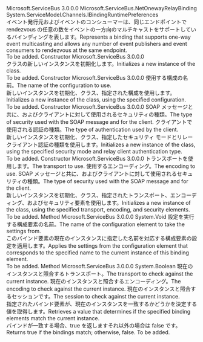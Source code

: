 <Type Name="NetEventRelayBinding" FullName="Microsoft.ServiceBus.NetEventRelayBinding">
  <TypeSignature Language="C#" Value="public class NetEventRelayBinding : Microsoft.ServiceBus.NetOnewayRelayBinding, System.ServiceModel.Channels.IBindingRuntimePreferences" />
  <TypeSignature Language="ILAsm" Value=".class public auto ansi beforefieldinit NetEventRelayBinding extends Microsoft.ServiceBus.NetOnewayRelayBinding implements class System.ServiceModel.Channels.IBindingRuntimePreferences" />
  <TypeSignature Language="DocId" Value="T:Microsoft.ServiceBus.NetEventRelayBinding" />
  <TypeSignature Language="VB.NET" Value="Public Class NetEventRelayBinding&#xA;Inherits NetOnewayRelayBinding&#xA;Implements IBindingRuntimePreferences" />
  <TypeSignature Language="F#" Value="type NetEventRelayBinding = class&#xA;    inherit NetOnewayRelayBinding&#xA;    interface IBindingRuntimePreferences" />
  <AssemblyInfo>
    <AssemblyName>Microsoft.ServiceBus</AssemblyName>
    <AssemblyVersion>3.0.0.0</AssemblyVersion>
  </AssemblyInfo>
  <Base>
    <BaseTypeName>Microsoft.ServiceBus.NetOnewayRelayBinding</BaseTypeName>
  </Base>
  <Interfaces>
    <Interface>
      <InterfaceName>System.ServiceModel.Channels.IBindingRuntimePreferences</InterfaceName>
    </Interface>
  </Interfaces>
  <Docs>
    <summary><span data-ttu-id="f15d1-101">イベント発行元およびイベントのコンシューマーは、同じエンドポイントで rendezvous の任意の数をイベントの一方向のマルチキャストをサポートしているバインディングを表します。</span><span class="sxs-lookup"><span data-stu-id="f15d1-101">Represents a binding that supports one-way event multicasting and allows any number of event publishers and event consumers to rendezvous at the same endpoint.</span></span> </summary>
    <remarks>To be added.</remarks>
  </Docs>
  <Members>
    <Member MemberName=".ctor">
      <MemberSignature Language="C#" Value="public NetEventRelayBinding ();" />
      <MemberSignature Language="ILAsm" Value=".method public hidebysig specialname rtspecialname instance void .ctor() cil managed" />
      <MemberSignature Language="DocId" Value="M:Microsoft.ServiceBus.NetEventRelayBinding.#ctor" />
      <MemberSignature Language="VB.NET" Value="Public Sub New ()" />
      <MemberType>Constructor</MemberType>
      <AssemblyInfo>
        <AssemblyName>Microsoft.ServiceBus</AssemblyName>
        <AssemblyVersion>3.0.0.0</AssemblyVersion>
      </AssemblyInfo>
      <Parameters />
      <Docs>
        <summary><span data-ttu-id="f15d1-102"><see cref="T:Microsoft.ServiceBus.NetEventRelayBinding" /> クラスの新しいインスタンスを初期化します。</span><span class="sxs-lookup"><span data-stu-id="f15d1-102">Initializes a new instance of the <see cref="T:Microsoft.ServiceBus.NetEventRelayBinding" /> class.</span></span></summary>
        <remarks>To be added.</remarks>
      </Docs>
    </Member>
    <Member MemberName=".ctor">
      <MemberSignature Language="C#" Value="public NetEventRelayBinding (string configurationName);" />
      <MemberSignature Language="ILAsm" Value=".method public hidebysig specialname rtspecialname instance void .ctor(string configurationName) cil managed" />
      <MemberSignature Language="DocId" Value="M:Microsoft.ServiceBus.NetEventRelayBinding.#ctor(System.String)" />
      <MemberSignature Language="VB.NET" Value="Public Sub New (configurationName As String)" />
      <MemberSignature Language="F#" Value="new Microsoft.ServiceBus.NetEventRelayBinding : string -&gt; Microsoft.ServiceBus.NetEventRelayBinding" Usage="new Microsoft.ServiceBus.NetEventRelayBinding configurationName" />
      <MemberType>Constructor</MemberType>
      <AssemblyInfo>
        <AssemblyName>Microsoft.ServiceBus</AssemblyName>
        <AssemblyVersion>3.0.0.0</AssemblyVersion>
      </AssemblyInfo>
      <Parameters>
        <Parameter Name="configurationName" Type="System.String" />
      </Parameters>
      <Docs>
        <param name="configurationName"><span data-ttu-id="f15d1-103">使用する構成の名前。</span><span class="sxs-lookup"><span data-stu-id="f15d1-103">The name of the configuration to use.</span></span></param>
        <summary><span data-ttu-id="f15d1-104">新しいインスタンスを初期化、<see cref="T:Microsoft.ServiceBus.NetEventRelayBinding" />クラス、指定された構成を使用します。</span><span class="sxs-lookup"><span data-stu-id="f15d1-104">Initializes a new instance of the <see cref="T:Microsoft.ServiceBus.NetEventRelayBinding" /> class, using the specified configuration.</span></span> </summary>
        <remarks>To be added.</remarks>
      </Docs>
    </Member>
    <Member MemberName=".ctor">
      <MemberSignature Language="C#" Value="public NetEventRelayBinding (Microsoft.ServiceBus.EndToEndSecurityMode securityMode, Microsoft.ServiceBus.RelayEventSubscriberAuthenticationType relayClientAuthenticationType);" />
      <MemberSignature Language="ILAsm" Value=".method public hidebysig specialname rtspecialname instance void .ctor(valuetype Microsoft.ServiceBus.EndToEndSecurityMode securityMode, valuetype Microsoft.ServiceBus.RelayEventSubscriberAuthenticationType relayClientAuthenticationType) cil managed" />
      <MemberSignature Language="DocId" Value="M:Microsoft.ServiceBus.NetEventRelayBinding.#ctor(Microsoft.ServiceBus.EndToEndSecurityMode,Microsoft.ServiceBus.RelayEventSubscriberAuthenticationType)" />
      <MemberSignature Language="VB.NET" Value="Public Sub New (securityMode As EndToEndSecurityMode, relayClientAuthenticationType As RelayEventSubscriberAuthenticationType)" />
      <MemberSignature Language="F#" Value="new Microsoft.ServiceBus.NetEventRelayBinding : Microsoft.ServiceBus.EndToEndSecurityMode * Microsoft.ServiceBus.RelayEventSubscriberAuthenticationType -&gt; Microsoft.ServiceBus.NetEventRelayBinding" Usage="new Microsoft.ServiceBus.NetEventRelayBinding (securityMode, relayClientAuthenticationType)" />
      <MemberType>Constructor</MemberType>
      <AssemblyInfo>
        <AssemblyName>Microsoft.ServiceBus</AssemblyName>
        <AssemblyVersion>3.0.0.0</AssemblyVersion>
      </AssemblyInfo>
      <Parameters>
        <Parameter Name="securityMode" Type="Microsoft.ServiceBus.EndToEndSecurityMode" />
        <Parameter Name="relayClientAuthenticationType" Type="Microsoft.ServiceBus.RelayEventSubscriberAuthenticationType" />
      </Parameters>
      <Docs>
        <param name="securityMode"><span data-ttu-id="f15d1-105">SOAP メッセージと共に、およびクライアントに対して使用されるセキュリティの種類。</span><span class="sxs-lookup"><span data-stu-id="f15d1-105">The type of security used with the SOAP message and for the client.</span></span> </param>
        <param name="relayClientAuthenticationType"><span data-ttu-id="f15d1-106">クライアントで使用される認証の種類。</span><span class="sxs-lookup"><span data-stu-id="f15d1-106">The type of authentication used by the client.</span></span></param>
        <summary><span data-ttu-id="f15d1-107">新しいインスタンスを初期化、<see cref="T:Microsoft.ServiceBus.NetEventRelayBinding" />クラス、指定したセキュリティ モードとリレー クライアント認証の種類を使用します。</span><span class="sxs-lookup"><span data-stu-id="f15d1-107">Initializes a new instance of the <see cref="T:Microsoft.ServiceBus.NetEventRelayBinding" /> class, using the specified security mode and relay client authentication type.</span></span></summary>
        <remarks>To be added.</remarks>
      </Docs>
    </Member>
    <Member MemberName=".ctor">
      <MemberSignature Language="C#" Value="protected NetEventRelayBinding (Microsoft.ServiceBus.RelayedOnewayTransportBindingElement transport, System.ServiceModel.Channels.BinaryMessageEncodingBindingElement encoding, Microsoft.ServiceBus.NetOnewayRelaySecurity security);" />
      <MemberSignature Language="ILAsm" Value=".method familyhidebysig specialname rtspecialname instance void .ctor(class Microsoft.ServiceBus.RelayedOnewayTransportBindingElement transport, class System.ServiceModel.Channels.BinaryMessageEncodingBindingElement encoding, class Microsoft.ServiceBus.NetOnewayRelaySecurity security) cil managed" />
      <MemberSignature Language="DocId" Value="M:Microsoft.ServiceBus.NetEventRelayBinding.#ctor(Microsoft.ServiceBus.RelayedOnewayTransportBindingElement,System.ServiceModel.Channels.BinaryMessageEncodingBindingElement,Microsoft.ServiceBus.NetOnewayRelaySecurity)" />
      <MemberSignature Language="VB.NET" Value="Protected Sub New (transport As RelayedOnewayTransportBindingElement, encoding As BinaryMessageEncodingBindingElement, security As NetOnewayRelaySecurity)" />
      <MemberSignature Language="F#" Value="new Microsoft.ServiceBus.NetEventRelayBinding : Microsoft.ServiceBus.RelayedOnewayTransportBindingElement * System.ServiceModel.Channels.BinaryMessageEncodingBindingElement * Microsoft.ServiceBus.NetOnewayRelaySecurity -&gt; Microsoft.ServiceBus.NetEventRelayBinding" Usage="new Microsoft.ServiceBus.NetEventRelayBinding (transport, encoding, security)" />
      <MemberType>Constructor</MemberType>
      <AssemblyInfo>
        <AssemblyName>Microsoft.ServiceBus</AssemblyName>
        <AssemblyVersion>3.0.0.0</AssemblyVersion>
      </AssemblyInfo>
      <Parameters>
        <Parameter Name="transport" Type="Microsoft.ServiceBus.RelayedOnewayTransportBindingElement" />
        <Parameter Name="encoding" Type="System.ServiceModel.Channels.BinaryMessageEncodingBindingElement" />
        <Parameter Name="security" Type="Microsoft.ServiceBus.NetOnewayRelaySecurity" />
      </Parameters>
      <Docs>
        <param name="transport"> <span data-ttu-id="f15d1-108">トランスポートを使用します。</span><span class="sxs-lookup"><span data-stu-id="f15d1-108">The transport to use.</span></span> </param>
        <param name="encoding"> <span data-ttu-id="f15d1-109">使用するエンコーディング。</span><span class="sxs-lookup"><span data-stu-id="f15d1-109">The encoding to use.</span></span> </param>
        <param name="security"> <span data-ttu-id="f15d1-110">SOAP メッセージと共に、およびクライアントに対して使用されるセキュリティの種類。</span><span class="sxs-lookup"><span data-stu-id="f15d1-110">The type of security used with the SOAP message and for the client.</span></span> </param>
        <summary><span data-ttu-id="f15d1-111">新しいインスタンスを初期化、<see cref="T:Microsoft.ServiceBus.NetEventRelayBinding" />クラス、指定されたトランスポート、エンコーディング、およびセキュリティ要素を使用します。</span><span class="sxs-lookup"><span data-stu-id="f15d1-111">Initializes a new instance of the<see cref="T:Microsoft.ServiceBus.NetEventRelayBinding" /> class, using the specified transport, encoding, and security elements.</span></span> </summary>
        <remarks>To be added.</remarks>
      </Docs>
    </Member>
    <Member MemberName="ApplyConfiguration">
      <MemberSignature Language="C#" Value="protected override void ApplyConfiguration (string configurationName);" />
      <MemberSignature Language="ILAsm" Value=".method familyhidebysig virtual instance void ApplyConfiguration(string configurationName) cil managed" />
      <MemberSignature Language="DocId" Value="M:Microsoft.ServiceBus.NetEventRelayBinding.ApplyConfiguration(System.String)" />
      <MemberSignature Language="VB.NET" Value="Protected Overrides Sub ApplyConfiguration (configurationName As String)" />
      <MemberSignature Language="F#" Value="override this.ApplyConfiguration : string -&gt; unit" Usage="netEventRelayBinding.ApplyConfiguration configurationName" />
      <MemberType>Method</MemberType>
      <AssemblyInfo>
        <AssemblyName>Microsoft.ServiceBus</AssemblyName>
        <AssemblyVersion>3.0.0.0</AssemblyVersion>
      </AssemblyInfo>
      <ReturnValue>
        <ReturnType>System.Void</ReturnType>
      </ReturnValue>
      <Parameters>
        <Parameter Name="configurationName" Type="System.String" />
      </Parameters>
      <Docs>
        <param name="configurationName"><span data-ttu-id="f15d1-112">設定を実行する構成要素の名前。</span><span class="sxs-lookup"><span data-stu-id="f15d1-112">The name of the configuration element to take the settings from.</span></span></param>
        <summary><span data-ttu-id="f15d1-113">このバインド要素の現在のインスタンスに指定した名前を対応する構成要素の設定を適用します。</span><span class="sxs-lookup"><span data-stu-id="f15d1-113">Applies the settings from the configuration element that corresponds to the specified name to the current instance of this binding element.</span></span></summary>
        <remarks>To be added.</remarks>
      </Docs>
    </Member>
    <Member MemberName="IsBindingElementsMatch">
      <MemberSignature Language="C#" Value="protected bool IsBindingElementsMatch (Microsoft.ServiceBus.RelayedOnewayTransportBindingElement transport, System.ServiceModel.Channels.BinaryMessageEncodingBindingElement encoding, System.ServiceModel.Channels.ReliableSessionBindingElement session);" />
      <MemberSignature Language="ILAsm" Value=".method familyhidebysig instance bool IsBindingElementsMatch(class Microsoft.ServiceBus.RelayedOnewayTransportBindingElement transport, class System.ServiceModel.Channels.BinaryMessageEncodingBindingElement encoding, class System.ServiceModel.Channels.ReliableSessionBindingElement session) cil managed" />
      <MemberSignature Language="DocId" Value="M:Microsoft.ServiceBus.NetEventRelayBinding.IsBindingElementsMatch(Microsoft.ServiceBus.RelayedOnewayTransportBindingElement,System.ServiceModel.Channels.BinaryMessageEncodingBindingElement,System.ServiceModel.Channels.ReliableSessionBindingElement)" />
      <MemberSignature Language="VB.NET" Value="Protected Function IsBindingElementsMatch (transport As RelayedOnewayTransportBindingElement, encoding As BinaryMessageEncodingBindingElement, session As ReliableSessionBindingElement) As Boolean" />
      <MemberSignature Language="F#" Value="override this.IsBindingElementsMatch : Microsoft.ServiceBus.RelayedOnewayTransportBindingElement * System.ServiceModel.Channels.BinaryMessageEncodingBindingElement * System.ServiceModel.Channels.ReliableSessionBindingElement -&gt; bool" Usage="netEventRelayBinding.IsBindingElementsMatch (transport, encoding, session)" />
      <MemberType>Method</MemberType>
      <AssemblyInfo>
        <AssemblyName>Microsoft.ServiceBus</AssemblyName>
        <AssemblyVersion>3.0.0.0</AssemblyVersion>
      </AssemblyInfo>
      <ReturnValue>
        <ReturnType>System.Boolean</ReturnType>
      </ReturnValue>
      <Parameters>
        <Parameter Name="transport" Type="Microsoft.ServiceBus.RelayedOnewayTransportBindingElement" />
        <Parameter Name="encoding" Type="System.ServiceModel.Channels.BinaryMessageEncodingBindingElement" />
        <Parameter Name="session" Type="System.ServiceModel.Channels.ReliableSessionBindingElement" />
      </Parameters>
      <Docs>
        <param name="transport"> <span data-ttu-id="f15d1-114">現在のインスタンスと照合するトランスポート。</span><span class="sxs-lookup"><span data-stu-id="f15d1-114">The transport to check against the current instance.</span></span> </param>
        <param name="encoding"> <span data-ttu-id="f15d1-115">現在のインスタンスと照合するエンコーディング。</span><span class="sxs-lookup"><span data-stu-id="f15d1-115">The encoding to check against the current instance.</span></span> </param>
        <param name="session"> <span data-ttu-id="f15d1-116">現在のインスタンスと照合するセッションです。</span><span class="sxs-lookup"><span data-stu-id="f15d1-116">The session to check against the current instance.</span></span></param>
        <summary><span data-ttu-id="f15d1-117">指定されたバインド要素が、現在のインスタンスを一致するかどうかを決定する値を取得します。</span><span class="sxs-lookup"><span data-stu-id="f15d1-117">Retrieves a value that determines if the specified binding elements match the current instance.</span></span> </summary>
        <returns><span data-ttu-id="f15d1-118">バインドが一致する場合、true を返しますそれ以外の場合は false です。</span><span class="sxs-lookup"><span data-stu-id="f15d1-118">Returns true if the bindings match; otherwise, false.</span></span> </returns>
        <remarks>To be added.</remarks>
      </Docs>
    </Member>
  </Members>
</Type>